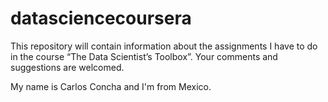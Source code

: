datasciencecoursera
===================

This repository will contain information about the assignments I have to do in the course “The Data Scientist’s Toolbox”. Your comments and suggestions are welcomed.

My name is Carlos Concha and I'm from Mexico.
